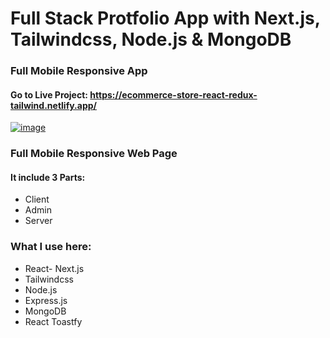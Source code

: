 # Full Stack Protfolio App with Next.js, Tailwindcss, Node.js & MongoDB
### Full Mobile Responsive App

#### Go to Live Project: https://ecommerce-store-react-redux-tailwind.netlify.app/

[![image](./public/screenshot.png)](https://portfolio-saiful-ajom-khan.netlify.app//)

### Full Mobile Responsive Web Page

#### It include 3 Parts:
* Client
* Admin
* Server

### What I use here:
* React- Next.js
* Tailwindcss
* Node.js
* Express.js
* MongoDB
* React Toastfy
